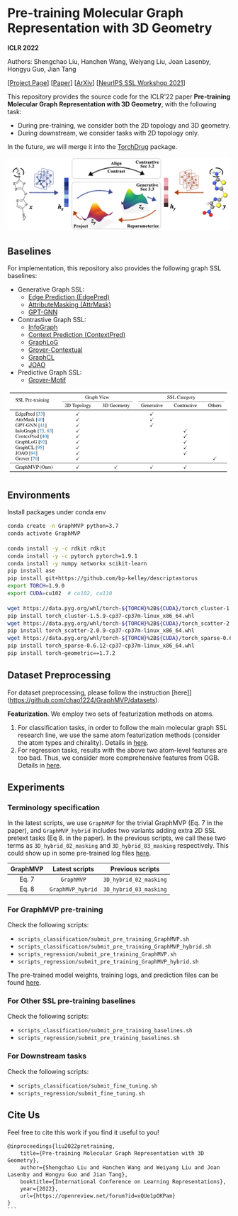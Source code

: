 # Pre-training Molecular Graph Representation with 3D Geometry

**ICLR 2022**

Authors: Shengchao Liu, Hanchen Wang, Weiyang Liu, Joan Lasenby, Hongyu Guo, Jian Tang

[[Project Page](https://chao1224.github.io/GraphMVP)]
[[Paper](https://openreview.net/forum?id=xQUe1pOKPam)]
[[ArXiv](https://arxiv.org/abs/2110.07728)]
[[NeurIPS SSL Workshop 2021](https://arxiv.org/abs/2110.07728)]

This repository provides the source code for the ICLR'22 paper **Pre-training Molecular Graph Representation with 3D Geometry**, with the following task:
- During pre-training, we consider both the 2D topology and 3D geometry.
- During downstream, we consider tasks with 2D topology only.

In the future, we will merge it into the [TorchDrug](https://github.com/DeepGraphLearning/torchdrug) package.

<p align="center">
  <img src="fig/pipeline.png" /> 
</p>

## Baselines
For implementation, this repository also provides the following graph SSL baselines:
- Generative Graph SSL:
  - [Edge Prediction (EdgePred)](https://proceedings.neurips.cc/paper/2017/file/5dd9db5e033da9c6fb5ba83c7a7ebea9-Paper.pdf)
  - [AttributeMasking (AttrMask)](https://openreview.net/forum?id=HJlWWJSFDH)
  - [GPT-GNN](https://arxiv.org/abs/2006.15437)
- Contrastive Graph SSL:
  - [InfoGraph](https://openreview.net/pdf?id=r1lfF2NYvH)
  - [Context Prediction (ContextPred)](https://openreview.net/forum?id=HJlWWJSFDH)
  - [GraphLoG](http://proceedings.mlr.press/v139/xu21g/xu21g.pdf)
  - [Grover-Contextual](https://papers.nips.cc/paper/2020/hash/94aef38441efa3380a3bed3faf1f9d5d-Abstract.html)
  - [GraphCL](https://papers.nips.cc/paper/2020/file/3fe230348e9a12c13120749e3f9fa4cd-Paper.pdf)
  - [JOAO](https://arxiv.org/abs/2106.07594)
- Predictive Graph SSL:
  - [Grover-Motif](https://papers.nips.cc/paper/2020/hash/94aef38441efa3380a3bed3faf1f9d5d-Abstract.html)

<p align="center">
  <img src="fig/baselines.png" /> 
</p>

## Environments
Install packages under conda env
```bash
conda create -n GraphMVP python=3.7
conda activate GraphMVP

conda install -y -c rdkit rdkit
conda install -y -c pytorch pytorch=1.9.1
conda install -y numpy networkx scikit-learn
pip install ase
pip install git+https://github.com/bp-kelley/descriptastorus
export TORCH=1.9.0
export CUDA=cu102  # cu102, cu110

wget https://data.pyg.org/whl/torch-${TORCH}%2B${CUDA}/torch_cluster-1.5.9-cp37-cp37m-linux_x86_64.whl
pip install torch_cluster-1.5.9-cp37-cp37m-linux_x86_64.whl
wget https://data.pyg.org/whl/torch-${TORCH}%2B${CUDA}/torch_scatter-2.0.9-cp37-cp37m-linux_x86_64.whl
pip install torch_scatter-2.0.9-cp37-cp37m-linux_x86_64.whl
wget https://data.pyg.org/whl/torch-${TORCH}%2B${CUDA}/torch_sparse-0.6.12-cp37-cp37m-linux_x86_64.whl
pip install torch_sparse-0.6.12-cp37-cp37m-linux_x86_64.whl
pip install torch-geometric==1.7.2
```

## Dataset Preprocessing

For dataset preprocessing, please follow the instruction [here]](https://github.com/chao1224/GraphMVP/datasets).

**Featurization**. We employ two sets of featurization methods on atoms.
1. For classification tasks, in order to follow the main molecular graph SSL research line, we use the same atom featurization methods (consider the atom types and chirality). Details in [here](https://github.com/chao1224/GraphMVP/tree/master/src_classification/datasets/datasets_utils.py#L12).
2. For regression tasks, results with the above two atom-level features are too bad. Thus, we consider more comprehensive features from OGB. Details in [here](https://github.com/chao1224/GraphMVP/tree/master/src_regression/datasets_complete_feature/molecule_datasets.py#L31).

## Experiments

### Terminology specification

In the latest scripts, we use `GraphMVP` for the trivial GraphMVP (Eq. 7 in the paper), and `GraphMVP_hybrid` includes two variants adding extra 2D SSL pretext tasks (Eq 8. in the paper).
In the previous scripts, we call these two terms as `3D_hybrid_02_masking` and `3D_hybrid_03_masking` respectively.
This could show up in some pre-trained log files [here](https://drive.google.com/drive/folders/1uPsBiQF3bfeCAXSDd4JfyXiTh-qxYfu6?usp=sharing).

| GraphMVP | Latest scripts | Previous scripts |
| :--: | :--: | :--: |
| Eq. 7 | `GraphMVP` | `3D_hybrid_02_masking` |
| Eq. 8 | `GraphMVP_hybrid` | `3D_hybrid_03_masking` |

### For GraphMVP pre-training

Check the following scripts:
- `scripts_classification/submit_pre_training_GraphMVP.sh`
- `scripts_classification/submit_pre_training_GraphMVP_hybrid.sh`
- `scripts_regression/submit_pre_training_GraphMVP.sh`
- `scripts_regression/submit_pre_training_GraphMVP_hybrid.sh`

The pre-trained model weights, training logs, and prediction files can be found [here](https://drive.google.com/drive/folders/1uPsBiQF3bfeCAXSDd4JfyXiTh-qxYfu6?usp=sharing).

### For Other SSL pre-training baselines

Check the following scripts:
- `scripts_classification/submit_pre_training_baselines.sh`
- `scripts_regression/submit_pre_training_baselines.sh`

### For Downstream tasks

Check the following scripts:
- `scripts_classification/submit_fine_tuning.sh`
- `scripts_regression/submit_fine_tuning.sh`

## Cite Us

Feel free to cite this work if you find it useful to you!

```
@inproceedings{liu2022pretraining,
    title={Pre-training Molecular Graph Representation with 3D Geometry},
    author={Shengchao Liu and Hanchen Wang and Weiyang Liu and Joan Lasenby and Hongyu Guo and Jian Tang},
    booktitle={International Conference on Learning Representations},
    year={2022},
    url={https://openreview.net/forum?id=xQUe1pOKPam}
}
```                                                                                                                                                                                                                                                                                                                                                                                                                                                                                                                                                                                                                                                                                                                                                                                                                                                                                                                                                                                                                                                                                             